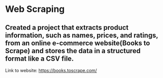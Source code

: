 # Web Scraping
## Created a project that extracts product information, such as names, prices, and ratings, from an online e-commerce website(Books to Scrape) and stores the data in a structured format like a CSV file.
Link to website: https://books.toscrape.com/
